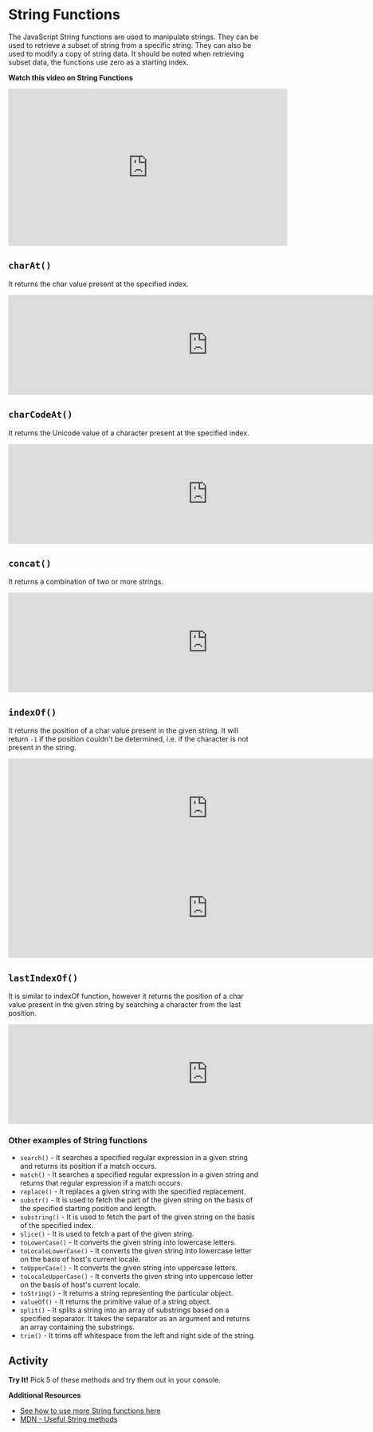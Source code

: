 # String Functions

The JavaScript String functions are used to manipulate strings. They can be used to retrieve a subset of string from a specific string. They can also be used to modify a copy of string data. It should be noted when retrieving subset data,  the functions use zero as a starting index.

<strong>Watch this video on String Functions</strong>
<iframe width="560" height="315" src="https://www.youtube.com/embed/VRz0nbax0uI" title="YouTube video player" frameborder="0" allow="accelerometer; autoplay; clipboard-write; encrypted-media; gyroscope; picture-in-picture; web-share" allowfullscreen></iframe>

## `charAt()` 	
It returns the char value present at the specified index.

<iframe width="800" height="200" frameborder="0" src="https://pythontutor.com/iframe-embed.html#code=var%20course%20%3D%20%22Web%20Development%20Fundamentals%22%0Aconsole.log%28course.charAt%282%29%29&codeDivHeight=400&codeDivWidth=350&cumulative=false&curInstr=2&heapPrimitives=nevernest&origin=opt-frontend.js&py=js&rawInputLstJSON=%5B%5D&textReferences=false"> </iframe>

## `charCodeAt()` 	
It returns the Unicode value of a character present at the specified index.

<iframe width="800" height="200" frameborder="0" src="https://pythontutor.com/iframe-embed.html#code=var%20course%20%3D%20%22Web%20Development%20Fundamentals%22%0Aconsole.log%28course.charCodeAt%282%29%29&codeDivHeight=400&codeDivWidth=350&cumulative=false&curInstr=2&heapPrimitives=nevernest&origin=opt-frontend.js&py=js&rawInputLstJSON=%5B%5D&textReferences=false"> </iframe>

## `concat()` 	
It returns a combination of two or more strings.

<iframe width="800" height="200" frameborder="0" src="https://pythontutor.com/iframe-embed.html#code=var%20course%20%3D%20%22Web%20Development%20Fundamentals%22%0Avar%20school%20%3D%20%22Kibo%22%0Aconsole.log%28school.concat%28%22%20%22%29.concat%28course%29%29&codeDivHeight=400&codeDivWidth=350&cumulative=false&curInstr=3&heapPrimitives=nevernest&origin=opt-frontend.js&py=js&rawInputLstJSON=%5B%5D&textReferences=false"> </iframe>

## `indexOf()` 	
It returns the position of a char value present in the given string. It will return `-1` if the position couldn't be determined, i.e. if the character is not present in the string.

<iframe width="800" height="200" frameborder="0" src="https://pythontutor.com/iframe-embed.html#code=var%20course%20%3D%20%22Web%20Development%20Fundamentals%22%0Avar%20school%20%3D%20%22Kibo%22%0Aconsole.log%28school.indexOf%28%22e%22%29%29&codeDivHeight=400&codeDivWidth=350&cumulative=false&curInstr=3&heapPrimitives=nevernest&origin=opt-frontend.js&py=js&rawInputLstJSON=%5B%5D&textReferences=false"> </iframe>

<iframe width="800" height="200" frameborder="0" src="https://pythontutor.com/iframe-embed.html#code=var%20course%20%3D%20%22Web%20Development%20Fundamentals%22%0Avar%20school%20%3D%20%22Kibo%22%0Aconsole.log%28school.indexOf%28%22b%22%29%29&codeDivHeight=400&codeDivWidth=350&cumulative=false&curInstr=3&heapPrimitives=nevernest&origin=opt-frontend.js&py=js&rawInputLstJSON=%5B%5D&textReferences=false"> </iframe>

## `lastIndexOf()` 	
It is similar to indexOf function, however it returns the position of a char value present in the given string by searching a character from the last position.

<iframe width="800" height="200" frameborder="0" src="https://pythontutor.com/iframe-embed.html#code=var%20course%20%3D%20%22Web%20Development%20Fundamentals%22%0Avar%20school%20%3D%20%22Kibo%22%0Aconsole.log%28course.lastIndexOf%28%22e%22%29%29&codeDivHeight=400&codeDivWidth=350&cumulative=false&curInstr=3&heapPrimitives=nevernest&origin=opt-frontend.js&py=js&rawInputLstJSON=%5B%5D&textReferences=false"> </iframe>


### Other examples of String functions
* `search()` - It searches a specified regular expression in a given string and returns its position if a match occurs.
* `match()` - It searches a specified regular expression in a given string and returns that regular expression if a match occurs.
* `replace()` - It replaces a given string with the specified replacement.
* `substr()` - It is used to fetch the part of the given string on the basis of the specified starting position and length.
* `substring()` - It is used to fetch the part of the given string on the basis of the specified index.
* `slice()` - It is used to fetch a part of the given string. 
* `toLowerCase()` - It converts the given string into lowercase letters.
* `toLocaleLowerCase()` - It converts the given string into lowercase letter on the basis of host's current locale.
* `toUpperCase()` - It converts the given string into uppercase letters.
* `toLocaleUpperCase()` - It converts the given string into uppercase letter on the basis of host's current locale.
* `toString()` - It returns a string representing the particular object.
* `valueOf()` - It returns the primitive value of a string object.
* `split()` - It splits a string into an array of substrings based on a specified separator. It takes the separator as an argument and returns an array containing the substrings.
* `trim()` - It trims off whitespace from the left and right side of the string.

## Activity
**Try It!** Pick 5 of these methods and try them out in your console.

<aside>

**Additional Resources**

- [See how to use more String functions here](https://www.w3schools.com/js/js_string_methods.asp)
- [MDN -  Useful String methods](https://developer.mozilla.org/en-US/docs/Learn/JavaScript/First_steps/Useful_string_methods)

</aside>